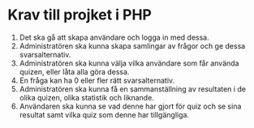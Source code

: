 Krav till projket i PHP
=======================
1. Det ska gå att skapa användare och logga in med dessa.
2. Administratören ska kunna skapa samlingar av frågor och ge dessa svarsalternativ.
3. Administratören ska kunna välja vilka användare som får använda quizen, eller låta alla göra dessa.
4. En fråga kan ha 0 eller fler rätt svarsalternativ.
5. Administratören ska kunna få en sammanställning av resultaten i de olika quizen, olika statistik och liknande.
6. Användaren ska kunna se vad denne har gjort för quiz och se sina resultat samt vilka quiz som denne har tillgängliga.